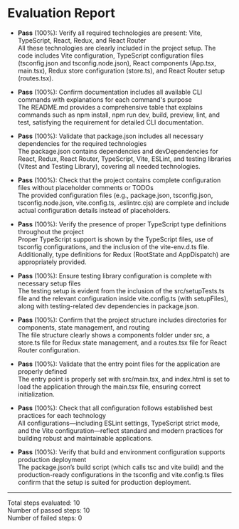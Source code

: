 # Evaluation Report

- **Pass** (100%): Verify all required technologies are present: Vite, TypeScript, React, Redux, and React Router  
  All these technologies are clearly included in the project setup. The code includes Vite configuration, TypeScript configuration files (tsconfig.json and tsconfig.node.json), React components (App.tsx, main.tsx), Redux store configuration (store.ts), and React Router setup (routes.tsx).

- **Pass** (100%): Confirm documentation includes all available CLI commands with explanations for each command's purpose  
  The README.md provides a comprehensive table that explains commands such as npm install, npm run dev, build, preview, lint, and test, satisfying the requirement for detailed CLI documentation.

- **Pass** (100%): Validate that package.json includes all necessary dependencies for the required technologies  
  The package.json contains dependencies and devDependencies for React, Redux, React Router, TypeScript, Vite, ESLint, and testing libraries (Vitest and Testing Library), covering all needed technologies.

- **Pass** (100%): Check that the project contains complete configuration files without placeholder comments or TODOs  
  The provided configuration files (e.g., package.json, tsconfig.json, tsconfig.node.json, vite.config.ts, .eslintrc.cjs) are complete and include actual configuration details instead of placeholders.

- **Pass** (100%): Verify the presence of proper TypeScript type definitions throughout the project  
  Proper TypeScript support is shown by the TypeScript files, use of tsconfig configurations, and the inclusion of the vite-env.d.ts file. Additionally, type definitions for Redux (RootState and AppDispatch) are appropriately provided.

- **Pass** (100%): Ensure testing library configuration is complete with necessary setup files  
  The testing setup is evident from the inclusion of the src/setupTests.ts file and the relevant configuration inside vite.config.ts (with setupFiles), along with testing-related dev dependencies in package.json.

- **Pass** (100%): Confirm that the project structure includes directories for components, state management, and routing  
  The file structure clearly shows a components folder under src, a store.ts file for Redux state management, and a routes.tsx file for React Router configuration.

- **Pass** (100%): Validate that the entry point files for the application are properly defined  
  The entry point is properly set with src/main.tsx, and index.html is set to load the application through the main.tsx file, ensuring correct initialization.

- **Pass** (100%): Check that all configuration follows established best practices for each technology  
  All configurations—including ESLint settings, TypeScript strict mode, and the Vite configuration—reflect standard and modern practices for building robust and maintainable applications.

- **Pass** (100%): Verify that build and environment configuration supports production deployment  
  The package.json’s build script (which calls tsc and vite build) and the production-ready configurations in the tsconfig and vite.config.ts files confirm that the setup is suited for production deployment.

---

Total steps evaluated: 10  
Number of passed steps: 10  
Number of failed steps: 0